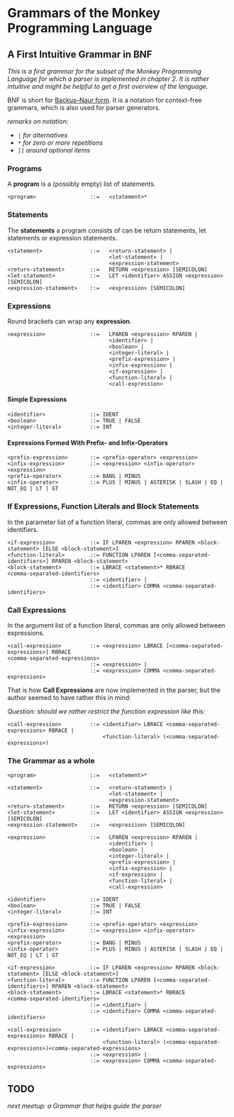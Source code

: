
# Grammars of the Monkey Programming Language

## A First Intuitive Grammar in BNF

*This is a first grammar for the subset of the Monkey Programming Language for which a parser is implemented in chapter 2.
It is rather intuitive and might be helpful to get a first overview of the language.*

BNF is short for [Backus–Naur form](https://en.wikipedia.org/wiki/Backus%E2%80%93Naur_form). It is a notation for context-free grammars, which is also used for parser generators.

*remarks on notation:*
* `|` *for alternatives*
* `*` *for zero or more repetitions*
* `[]` *around optional items*


### Programs

A **program** is a (possibly empty) list of statements.

```
<program>                 ::=   <statement>*
```  

### Statements

The **statements** a program consists of can be return statements, let statements or expression statements.

```
<statement>               ::=   <return-statement> |
                                <let-statement> |
                                <expression-statement>
<return-statement>        ::=   RETURN <expression> [SEMICOLON]
<let-statement>           ::=   LET <identifier> ASSIGN <expression> [SEMICOLON]
<expression-statement>    ::=   <expression> [SEMICOLON]
``` 

### Expressions

Round brackets can wrap any **expression**.

```
<expression>              ::=   LPAREN <expression> RPAREN |
                                <identifier> |
                                <boolean> |
                                <integer-literal> |
                                <prefix-expression> |
                                <infix-expression> |
                                <if-expression> |
                                <function-literal> |
                                <call-expression>                          
``` 

#### Simple Expressions

```
<identifier>              ::= IDENT
<boolean>                 ::= TRUE | FALSE
<integer-literal>         ::= INT
```

#### Expressions Formed With Prefix- and Infix-Operators

```
<prefix-expression>       ::= <prefix-operator> <expression>
<infix-expression>        ::= <expression> <infix-operator> <expression> 
<prefix-operator>         ::= BANG | MINUS
<infix-operator>          ::= PLUS | MINUS | ASTERISK | SLASH | EQ | NOT_EQ | LT | GT
```

### If Expressions, Function Literals and Block Statements 

In the parameter list of a function literal, commas are only allowed between identifiers.

```
<if-expression>           ::= IF LPAREN <expression> RPAREN <block-statement> [ELSE <block-statement>]
<function-literal>        ::= FUNCTION LPAREN [<comma-separated-identifiers>] RPAREN <block-statement>
<block-statement>         ::= LBRACE <statement>* RBRACE
<comma-separated-identifiers>
                          ::= <identifier> |
                          ::= <identifier> COMMA <comma-separated-identifiers>                      
``` 

### Call Expressions

In the argument list of a function literal, commas are only allowed between expressions.

```
<call-expression>         ::= <expression> LBRACE [<comma-separated-expressions>] RBRACE
<comma-separated-expressions> 
                          ::= <expression> |
                          ::= <expression> COMMA <comma-separated-expressions>  
``` 
That is how **Call Expressions** are now implemented in the parser, but the author seemed to have rather this in mind:

*Question: should we rather restrict the function expression like this:*

```
<call-expression>         ::= <identifier> LBRACE <comma-separated-expressions> RBRACE |
                              <function-literal> (<comma-separated-expressions>)
``` 

### The  Grammar as a whole

```
<program>                 ::=   <statement>*

<statement>               ::=   <return-statement> |
                                <let-statement> |
                                <expression-statement>
<return-statement>        ::=   RETURN <expression> [SEMICOLON]
<let-statement>           ::=   LET <identifier> ASSIGN <expression> [SEMICOLON]
<expression-statement>    ::=   <expression> [SEMICOLON]

<expression>              ::=   LPAREN <expression> RPAREN |
                                <identifier> |
                                <boolean> |
                                <integer-literal> |
                                <prefix-expression> |
                                <infix-expression> |
                                <if-expression> |
                                <function-literal> |
                                <call-expression>                          

<identifier>              ::= IDENT
<boolean>                 ::= TRUE | FALSE
<integer-literal>         ::= INT

<prefix-expression>       ::= <prefix-operator> <expression>
<infix-expression>        ::= <expression> <infix-operator> <expression> 
<prefix-operator>         ::= BANG | MINUS
<infix-operator>          ::= PLUS | MINUS | ASTERISK | SLASH | EQ | NOT_EQ | LT | GT

<if-expression>           ::= IF LPAREN <expression> RPAREN <block-statement> [ELSE <block-statement>]
<function-literal>        ::= FUNCTION LPAREN [<comma-separated-identifiers>] RPAREN <block-statement>
<block-statement>         ::= LBRACE <statement>* RBRACE
<comma-separated-identifiers>
                          ::= <identifier> |
                          ::= <identifier> COMMA <comma-separated-identifiers>                      

<call-expression>         ::= <identifier> LBRACE <comma-separated-expressions> RBRACE |
                              <function-literal> (<comma-separated-expressions>)<comma-separated-expressions> 
                          ::= <expression> |
                          ::= <expression> COMMA <comma-separated-expressions>  
``` 


## TODO 

*next meetup: a Grammar that helps guide the parser*

     
